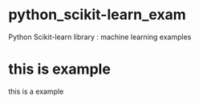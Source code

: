 # python_scikit-learn_exam
Python Scikit-learn library : machine learning examples

# this is example
this is a example
